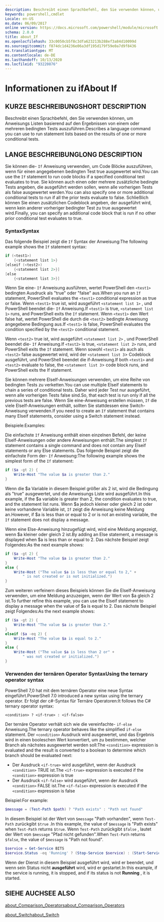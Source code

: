```yaml
---
description: Beschreibt einen Sprachbefehl, den Sie verwenden können, um Anweisungs Listen basierend auf den Ergebnissen von einem oder mehreren bedingten Tests auszuführen.
keywords: powershell,cmdlet
Locale: en-US
ms.date: 06/09/2017
online version: https://docs.microsoft.com/powershell/module/microsoft.powershell.core/about/about_if?view=powershell-7.1&WT.mc_id=ps-gethelp
schema: 2.0.0
title: about_If
ms.openlocfilehash: 33c0050cb5f8c3dfa623213b288ef3a84d10099d
ms.sourcegitcommit: f874dc1d4236e06a3df195d179f59e0a7d9f8436
ms.translationtype: MT
ms.contentlocale: de-DE
ms.lasthandoff: 10/13/2020
ms.locfileid: "93220876"
---
```

# <a name="about-if"></a><span data-ttu-id="a236a-104">Informationen zu if</span><span class="sxs-lookup"><span data-stu-id="a236a-104">About If</span></span>

## <a name="short-description"></a><span data-ttu-id="a236a-105">KURZE BESCHREIBUNG</span><span class="sxs-lookup"><span data-stu-id="a236a-105">SHORT DESCRIPTION</span></span>
<span data-ttu-id="a236a-106">Beschreibt einen Sprachbefehl, den Sie verwenden können, um Anweisungs Listen basierend auf den Ergebnissen von einem oder mehreren bedingten Tests auszuführen.</span><span class="sxs-lookup"><span data-stu-id="a236a-106">Describes a language command you can use to run statement lists based on the results of one or more conditional tests.</span></span>

## <a name="long-description"></a><span data-ttu-id="a236a-107">LANGE BESCHREIBUNG</span><span class="sxs-lookup"><span data-stu-id="a236a-107">LONG DESCRIPTION</span></span>

<span data-ttu-id="a236a-108">Sie können die- `If` Anweisung verwenden, um Code Blöcke auszuführen, wenn für einen angegebenen bedingten Test true ausgewertet wird.</span><span class="sxs-lookup"><span data-stu-id="a236a-108">You can use the `If` statement to run code blocks if a specified conditional test evaluates to true.</span></span> <span data-ttu-id="a236a-109">Sie können auch einen oder mehrere zusätzliche bedingte Tests angeben, die ausgeführt werden sollen, wenn alle vorherigen Tests als false ausgewertet werden.</span><span class="sxs-lookup"><span data-stu-id="a236a-109">You can also specify one or more additional conditional tests to run if all the prior tests evaluate to false.</span></span> <span data-ttu-id="a236a-110">Schließlich können Sie einen zusätzlichen Codeblock angeben, der ausgeführt wird, wenn kein anderer vorheriger bedingter Test zu true ausgewertet wird.</span><span class="sxs-lookup"><span data-stu-id="a236a-110">Finally, you can specify an additional code block that is run if no other prior conditional test evaluates to true.</span></span>

### <a name="syntax"></a><span data-ttu-id="a236a-111">Syntax</span><span class="sxs-lookup"><span data-stu-id="a236a-111">Syntax</span></span>

<span data-ttu-id="a236a-112">Das folgende Beispiel zeigt die `If` Syntax der Anweisung:</span><span class="sxs-lookup"><span data-stu-id="a236a-112">The following example shows the `If` statement syntax:</span></span>

```powershell
if (<test1>)
    {<statement list 1>}
[elseif (<test2>)
    {<statement list 2>}]
[else
    {<statement list 3>}]
```

<span data-ttu-id="a236a-113">Wenn Sie eine- `If` Anweisung ausführen, wertet PowerShell den `<test1>` bedingten Ausdruck als "true" oder "false" aus.</span><span class="sxs-lookup"><span data-stu-id="a236a-113">When you run an `If` statement, PowerShell evaluates the `<test1>` conditional expression as true or false.</span></span> <span data-ttu-id="a236a-114">Wenn `<test1>` true ist, wird ausgeführt `<statement list 1>` , und PowerShell beendet die- `If` Anweisung.</span><span class="sxs-lookup"><span data-stu-id="a236a-114">If `<test1>` is true, `<statement list 1>` runs, and PowerShell exits the `If` statement.</span></span> <span data-ttu-id="a236a-115">Wenn `<test1>` den Wert false hat, wertet PowerShell die durch die `<test2>` bedingte Anweisung angegebene Bedingung aus.</span><span class="sxs-lookup"><span data-stu-id="a236a-115">If `<test1>` is false, PowerShell evaluates the condition specified by the `<test2>` conditional statement.</span></span>

<span data-ttu-id="a236a-116">Wenn `<test2>` true ist, wird ausgeführt `<statement list 2>` , und PowerShell beendet die- `If` Anweisung.</span><span class="sxs-lookup"><span data-stu-id="a236a-116">If `<test2>` is true, `<statement list 2>` runs, and PowerShell exits the `If` statement.</span></span> <span data-ttu-id="a236a-117">Wenn sowohl `<test1>` als auch als `<test2>` false ausgewertet wird, wird der `<statement list 3`> Codeblock ausgeführt, und PowerShell beendet die if-Anweisung.</span><span class="sxs-lookup"><span data-stu-id="a236a-117">If both `<test1>` and `<test2>` evaluate to false, the `<statement list 3`> code block runs, and PowerShell exits the If statement.</span></span>

<span data-ttu-id="a236a-118">Sie können mehrere ElseIf-Anweisungen verwenden, um eine Reihe von bedingten Tests zu verketten.</span><span class="sxs-lookup"><span data-stu-id="a236a-118">You can use multiple Elseif statements to chain a series of conditional tests.</span></span> <span data-ttu-id="a236a-119">Daher wird jeder Test nur ausgeführt, wenn alle vorherigen Tests false sind.</span><span class="sxs-lookup"><span data-stu-id="a236a-119">So, that each test is run only if all the previous tests are false.</span></span>
<span data-ttu-id="a236a-120">Wenn Sie eine-Anweisung erstellen müssen, `If` die viele ElseIf-Anweisungen enthält, sollten Sie stattdessen eine Switch-Anweisung verwenden.</span><span class="sxs-lookup"><span data-stu-id="a236a-120">If you need to create an `If` statement that contains many Elseif statements, consider using a Switch statement instead.</span></span>

<span data-ttu-id="a236a-121">Beispiele:</span><span class="sxs-lookup"><span data-stu-id="a236a-121">Examples:</span></span>

<span data-ttu-id="a236a-122">Die einfachste `If` Anweisung enthält einen einzelnen Befehl, der keine ElseIf-Anweisungen oder andere Anweisungen enthält.</span><span class="sxs-lookup"><span data-stu-id="a236a-122">The simplest `If` statement contains a single command and does not contain any Elseif statements or any Else statements.</span></span> <span data-ttu-id="a236a-123">Das folgende Beispiel zeigt die einfachste Form der- `If` Anweisung:</span><span class="sxs-lookup"><span data-stu-id="a236a-123">The following example shows the simplest form of the `If` statement:</span></span>

```powershell
if ($a -gt 2) {
    Write-Host "The value $a is greater than 2."
}
```

<span data-ttu-id="a236a-124">Wenn die $a Variable in diesem Beispiel größer als 2 ist, wird die Bedingung als "true" ausgewertet, und die Anweisungs Liste wird ausgeführt.</span><span class="sxs-lookup"><span data-stu-id="a236a-124">In this example, if the $a variable is greater than 2, the condition evaluates to true, and the statement list runs.</span></span> <span data-ttu-id="a236a-125">Wenn $a jedoch kleiner oder gleich 2 ist oder keine vorhandene Variable ist, `If` zeigt die Anweisung keine Meldung an.</span><span class="sxs-lookup"><span data-stu-id="a236a-125">However, if $a is less than or equal to 2 or is not an existing variable, the `If` statement does not display a message.</span></span>

<span data-ttu-id="a236a-126">Wenn eine Else-Anweisung hinzugefügt wird, wird eine Meldung angezeigt, wenn $a kleiner oder gleich 2 ist.</span><span class="sxs-lookup"><span data-stu-id="a236a-126">By adding an Else statement, a message is displayed when $a is less than or equal to 2.</span></span> <span data-ttu-id="a236a-127">Das nächste Beispiel zeigt Folgendes:</span><span class="sxs-lookup"><span data-stu-id="a236a-127">As the next example shows:</span></span>

```powershell
if ($a -gt 2) {
    Write-Host "The value $a is greater than 2."
}
else {
    Write-Host ("The value $a is less than or equal to 2," +
        " is not created or is not initialized.")
}
```

<span data-ttu-id="a236a-128">Zum weiteren verfeinern dieses Beispiels können Sie die ElseIf-Anweisung verwenden, um eine Meldung anzuzeigen, wenn der Wert von $a gleich 2 ist.</span><span class="sxs-lookup"><span data-stu-id="a236a-128">To further refine this example, you can use the Elseif statement to display a message when the value of $a is equal to 2.</span></span> <span data-ttu-id="a236a-129">Das nächste Beispiel zeigt Folgendes:</span><span class="sxs-lookup"><span data-stu-id="a236a-129">As the next example shows:</span></span>

```powershell
if ($a -gt 2) {
    Write-Host "The value $a is greater than 2."
}
elseif ($a -eq 2) {
    Write-Host "The value $a is equal to 2."
}
else {
    Write-Host ("The value $a is less than 2 or" +
        " was not created or initialized.")
}
```

### <a name="using-the-ternary-operator-syntax"></a><span data-ttu-id="a236a-130">Verwenden der ternären Operator Syntax</span><span class="sxs-lookup"><span data-stu-id="a236a-130">Using the ternary operator syntax</span></span>

<span data-ttu-id="a236a-131">PowerShell 7,0 hat mit dem ternären Operator eine neue Syntax eingeführt.</span><span class="sxs-lookup"><span data-stu-id="a236a-131">PowerShell 7.0 introduced a new syntax using the ternary operator.</span></span> <span data-ttu-id="a236a-132">Er folgt der c#-Syntax für Ternäre Operatoren:</span><span class="sxs-lookup"><span data-stu-id="a236a-132">It follows the C# ternary operator syntax:</span></span>

```Syntax
<condition> ? <if-true> : <if-false>
```

<span data-ttu-id="a236a-133">Der ternäre Operator verhält sich wie die vereinfachte- `if-else` Anweisung.</span><span class="sxs-lookup"><span data-stu-id="a236a-133">The ternary operator behaves like the simplified `if-else` statement.</span></span> <span data-ttu-id="a236a-134">Der `<condition>` Ausdruck wird ausgewertet, und das Ergebnis wird in einen booleschen Wert konvertiert, um zu bestimmen, welcher Branch als nächstes ausgewertet werden soll:</span><span class="sxs-lookup"><span data-stu-id="a236a-134">The `<condition>` expression is evaluated and the result is converted to a boolean to determine which branch should be evaluated next:</span></span>

- <span data-ttu-id="a236a-135">Der Ausdruck `<if-true>` wird ausgeführt, wenn der Ausdruck `<condition>` TRUE ist.</span><span class="sxs-lookup"><span data-stu-id="a236a-135">The `<if-true>` expression is executed if the `<condition>` expression is true</span></span>
- <span data-ttu-id="a236a-136">Der Ausdruck `<if-false>` wird ausgeführt, wenn der Ausdruck `<condition>` FALSE ist.</span><span class="sxs-lookup"><span data-stu-id="a236a-136">The `<if-false>` expression is executed if the `<condition>` expression is false</span></span>

<span data-ttu-id="a236a-137">Beispiel:</span><span class="sxs-lookup"><span data-stu-id="a236a-137">For example:</span></span>

```powershell
$message = (Test-Path $path) ? "Path exists" : "Path not found"
```

<span data-ttu-id="a236a-138">In diesem Beispiel ist der Wert von `$message` "Path vorhanden", wenn `Test-Path` zurückgibt `$true` .</span><span class="sxs-lookup"><span data-stu-id="a236a-138">In this example, the value of `$message` is "Path exists" when `Test-Path` returns `$true`.</span></span> <span data-ttu-id="a236a-139">Wenn `Test-Path` zurückgibt `$false` , lautet der Wert von `$message` "Pfad nicht gefunden".</span><span class="sxs-lookup"><span data-stu-id="a236a-139">When `Test-Path` returns `$false`, the value of `$message` is "Path not found".</span></span>

```powershell
$service = Get-Service BITS
$service.Status -eq 'Running' ? (Stop-Service $service) : (Start-Service $service)
```

<span data-ttu-id="a236a-140">Wenn der Dienst in diesem Beispiel ausgeführt wird, wird er beendet, und wenn sein Status nicht **ausgeführt** wird, wird er gestartet.</span><span class="sxs-lookup"><span data-stu-id="a236a-140">In this example, if the service is running, it is stopped, and if its status is not **Running** , it is started.</span></span>

## <a name="see-also"></a><span data-ttu-id="a236a-141">SIEHE AUCH</span><span class="sxs-lookup"><span data-stu-id="a236a-141">SEE ALSO</span></span>

[<span data-ttu-id="a236a-142">about_Comparison_Operators</span><span class="sxs-lookup"><span data-stu-id="a236a-142">about_Comparison_Operators</span></span>](about_Comparison_Operators.md)

[<span data-ttu-id="a236a-143">about_Switch</span><span class="sxs-lookup"><span data-stu-id="a236a-143">about_Switch</span></span>](about_Switch.md)

